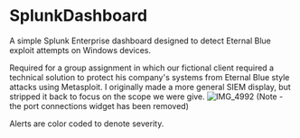 # SplunkDashboard
A simple Splunk Enterprise dashboard designed to detect Eternal Blue exploit attempts on Windows devices.

Required for a group assignment in which our fictional client required a technical solution to protect his company's systems from Eternal Blue style attacks using Metasploit. I originally made a more general SIEM display, but stripped it back to focus on the scope we were give.
![IMG_4992](https://github.com/user-attachments/assets/73860cea-e05f-49b7-8b24-1f2fab90ab74)
(Note - the port connections widget has been removed)

Alerts are color coded to denote severity. 
